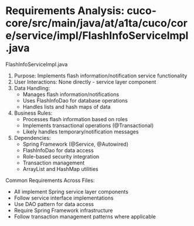 # Requirements Analysis: cuco-core/src/main/java/at/a1ta/cuco/core/service/impl/FlashInfoServiceImpl.java

FlashInfoServiceImpl.java
1. Purpose: Implements flash information/notification service functionality
2. User Interactions: None directly - service layer component
3. Data Handling:
   - Manages flash information/notifications
   - Uses FlashInfoDao for database operations
   - Handles lists and hash maps of data
4. Business Rules:
   - Processes flash information based on roles
   - Implements transactional operations (@Transactional)
   - Likely handles temporary/notification messages
5. Dependencies:
   - Spring Framework (@Service, @Autowired)
   - FlashInfoDao for data access
   - Role-based security integration
   - Transaction management
   - ArrayList and HashMap utilities

Common Requirements Across Files:
- All implement Spring service layer components
- Follow service interface implementations
- Use DAO pattern for data access
- Require Spring Framework infrastructure
- Follow transaction management patterns where applicable